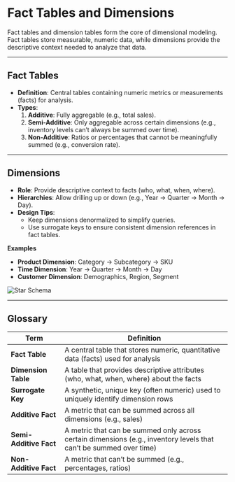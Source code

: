 # Fact Tables and Dimensions

Fact tables and dimension tables form the core of dimensional modeling. Fact tables store measurable, numeric data, while dimensions provide the descriptive context needed to analyze that data.

---

## Fact Tables

- **Definition**: Central tables containing numeric metrics or measurements (facts) for analysis.  
- **Types**:  
  1. **Additive**: Fully aggregable (e.g., total sales).  
  2. **Semi-Additive**: Only aggregable across certain dimensions (e.g., inventory levels can’t always be summed over time).  
  3. **Non-Additive**: Ratios or percentages that cannot be meaningfully summed (e.g., conversion rate).

---

## Dimensions

- **Role**: Provide descriptive context to facts (who, what, when, where).  
- **Hierarchies**: Allow drilling up or down (e.g., Year → Quarter → Month → Day).  
- **Design Tips**:  
  - Keep dimensions denormalized to simplify queries.  
  - Use surrogate keys to ensure consistent dimension references in fact tables.

**Examples**  
- **Product Dimension**: Category → Subcategory → SKU  
- **Time Dimension**: Year → Quarter → Month → Day  
- **Customer Dimension**: Demographics, Region, Segment

![Star Schema](https://upload.wikimedia.org/wikipedia/commons/thumb/0/00/Esquema_en_estrella.png/450px-Esquema_en_estrella.png)

---

## Glossary

| **Term**                  | **Definition**                                                                                                 |
|---------------------------|-----------------------------------------------------------------------------------------------------------------|
| **Fact Table**            | A central table that stores numeric, quantitative data (facts) used for analysis                                |
| **Dimension Table**       | A table that provides descriptive attributes (who, what, when, where) about the facts                          |
| **Surrogate Key**         | A synthetic, unique key (often numeric) used to uniquely identify dimension rows                                 |
| **Additive Fact**         | A metric that can be summed across all dimensions (e.g., sales)                                                 |
| **Semi-Additive Fact**    | A metric that can be summed only across certain dimensions (e.g., inventory levels that can’t be summed over time) |
| **Non-Additive Fact**     | A metric that can’t be summed (e.g., percentages, ratios)                                                       |